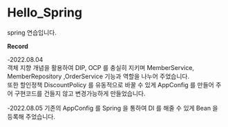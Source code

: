 # Hello_Spring

spring 연습입니다.  

**Record** 

-2022.08.04  
 객체 지향 개념을 활용하여 DIP, OCP 를 충실히 지키며 MemberService, MemberRepository ,OrderService 기능과 역할을 나누어 주었습니다.  
또한 할인정책 DiscountPolicy 를 유동적으로 바꿀 수 있게 AppConfig 를 만들어 주어 구현코드를 건들지 않고 변경가능하게 만들었습니다.

-2022.08.05
  기존의 AppConfig 를 Spring 을 통하여 DI 를 해줄 수 있게 Bean 을 등록해 주었습니다.